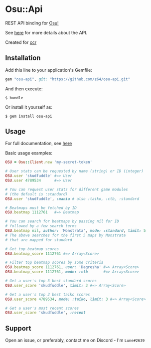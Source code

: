 # Osu::Api

REST API binding for [Osu!](https://osu.ppy.sh/)

See [here](https://github.com/ppy/osu-api/wiki) for more details about the API.

Created for [ccr](https://github.com/z64/ccr)

## Installation

Add this line to your application's Gemfile:

```ruby
gem "osu-api", git: "https://github.com/z64/osu-api.git"
```

And then execute:

    $ bundle

Or install it yourself as:

    $ gem install osu-api

## Usage

For full documentation, see [here](http://www.rubydoc.info/github/z64/osu-api)

Basic usage examples:

```ruby
OSU = Osu::Client.new 'my-secret-token'

# User stats can be requested by name (string) or ID (integer)
OSU.user 'skudfuddle' #=> User
OSU.user 4789534      #=> User

# You can request user stats for different game modules
# (the default is :standard)
OSU.user 'skudfuddle', :mania # also :taiko, :ctb, :standard

# Beatmaps must be fetched by ID
OSU.beatmap 1112761   #=> Beatmap

# You can search for beatmaps by passing nil for ID
# followed by a few search terms
OSU.beatmap nil, author: 'Monstrata', mode: :standard, limit: 5
# The above searches for the first 5 maps by Monstrata
# that are mapped for standard

# Get top beatmap scores
OSU.beatmap_score 1112761 #=> Array<Score>

# Filter top beatmap scores by some criteria
OSU.beatmap_score 1112761, user: 'Dagresha' #=> Array<Score>
OSU.beatmap_score 1112761, mode: :ctb       #=> Array<Score>

# Get a user's top 3 best standard scores
OSU.user_score 'skudfuddle', limit: 3 #=> Array<Score>

# Get a user's top 3 best taiko scores
OSU.user_score 4789534, mode: :taiko, limit: 3 #=> Array<Score>

# Get a user's most recent scores
OSU.user_score 'skudfuddle', :recent
```

## Support

Open an issue, or preferably, contact me on Discord - I'm `Lune#2639`
